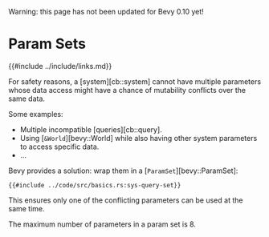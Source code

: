 Warning: this page has not been updated for Bevy 0.10 yet!

# Param Sets

{{#include ../include/links.md}}

For safety reasons, a [system][cb::system] cannot have multiple parameters
whose data access might have a chance of mutability conflicts over the
same data.

Some examples:
 - Multiple incompatible [queries][cb::query].
 - Using [`&World`][bevy::World] while also having other system parameters to access specific data.
 - …

Bevy provides a solution: wrap them in a [`ParamSet`][bevy::ParamSet]:

```rust,no_run,noplayground
{{#include ../code/src/basics.rs:sys-query-set}}
```

This ensures only one of the conflicting parameters can be used at the same time.

The maximum number of parameters in a param set is 8.
